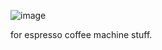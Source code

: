 ![image](https://github.com/v6cl/MyDIYthings/assets/16078263/07a9ffd3-6f0c-4584-b97b-d045b2d038e4)


for espresso coffee machine stuff.
